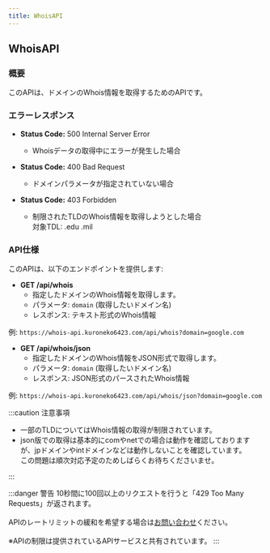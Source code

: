 ```yaml
---
title: WhoisAPI
---
```


## WhoisAPI
### 概要
このAPIは、ドメインのWhois情報を取得するためのAPIです。

### エラーレスポンス

- **Status Code:** 500 Internal Server Error
  - Whoisデータの取得中にエラーが発生した場合

- **Status Code:** 400 Bad Request
  - ドメインパラメータが指定されていない場合

- **Status Code:** 403 Forbidden
  - 制限されたTLDのWhois情報を取得しようとした場合<br/>
  対象TDL: .edu .mil

### API仕様

このAPIは、以下のエンドポイントを提供します:

- **GET /api/whois**
  - 指定したドメインのWhois情報を取得します。
  - パラメータ: `domain` (取得したいドメイン名)
  - レスポンス: テキスト形式のWhois情報

例: ```https://whois-api.kuroneko6423.com/api/whois?domain=google.com```

- **GET /api/whois/json**
  - 指定したドメインのWhois情報をJSON形式で取得します。
  - パラメータ: `domain` (取得したいドメイン名)
  - レスポンス: JSON形式のパースされたWhois情報

例: ```https://whois-api.kuroneko6423.com/api/whois/json?domain=google.com```

:::caution 注意事項

- 一部のTLDについてはWhois情報の取得が制限されています。
- json版での取得は基本的にcomやnetでの場合は動作を確認しておりますが、jpドメインやintドメインなどは動作しないことを確認しています。<br/>この問題は順次対応予定のためしばらくお待ちくださいませ。

:::

:::danger 警告
10秒間に100回以上のリクエストを行うと「429 Too Many Requests」が返されます。
<br></br>APIのレートリミットの緩和を希望する場合は[お問い合わせ](https://discord.kuroneko6423.com)ください。
<br></br>※APIの制限は提供されているAPIサービスと共有されています。
:::
